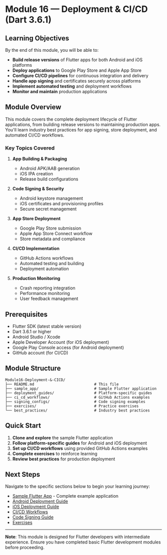# Module 16 — Deployment & CI/CD (Dart 3.6.1)

## Learning Objectives

By the end of this module, you will be able to:

- **Build release versions** of Flutter apps for both Android and iOS platforms
- **Deploy applications** to Google Play Store and Apple App Store
- **Configure CI/CD pipelines** for continuous integration and delivery
- **Handle app signing** and certificates securely across platforms
- **Implement automated testing** and deployment workflows
- **Monitor and maintain** production applications

## Module Overview

This module covers the complete deployment lifecycle of Flutter applications, from building release versions to maintaining production apps. You'll learn industry best practices for app signing, store deployment, and automated CI/CD workflows.

### Key Topics Covered

1. **App Building & Packaging**
   - Android APK/AAB generation
   - iOS IPA creation
   - Release build configurations

2. **Code Signing & Security**
   - Android keystore management
   - iOS certificates and provisioning profiles
   - Secure secret management

3. **App Store Deployment**
   - Google Play Store submission
   - Apple App Store Connect workflow
   - Store metadata and compliance

4. **CI/CD Implementation**
   - GitHub Actions workflows
   - Automated testing and building
   - Deployment automation

5. **Production Monitoring**
   - Crash reporting integration
   - Performance monitoring
   - User feedback management

## Prerequisites

- Flutter SDK (latest stable version)
- Dart 3.6.1 or higher
- Android Studio / Xcode
- Apple Developer Account (for iOS deployment)
- Google Play Console access (for Android deployment)
- GitHub account (for CI/CD)

## Module Structure

```
Module16-Deployment-&-CICD/
├── README.md                           # This file
├── sample_app/                         # Sample Flutter application
├── deployment_guides/                  # Platform-specific guides
├── ci_cd_workflows/                    # GitHub Actions examples
├── signing_configs/                    # Code signing examples
├── exercises/                          # Practice exercises
└── best_practices/                     # Industry best practices
```

## Quick Start

1. **Clone and explore** the sample Flutter application
2. **Follow platform-specific guides** for Android and iOS deployment
3. **Set up CI/CD workflows** using provided GitHub Actions examples
4. **Complete exercises** to reinforce learning
5. **Review best practices** for production deployment

## Next Steps

Navigate to the specific sections below to begin your learning journey:

- [Sample Flutter App](./sample_app/) - Complete example application
- [Android Deployment Guide](./deployment_guides/android.md)
- [iOS Deployment Guide](./deployment_guides/ios.md)
- [CI/CD Workflows](./ci_cd_workflows/)
- [Code Signing Guide](./signing_configs/)
- [Exercises](./exercises/)

---

**Note**: This module is designed for Flutter developers with intermediate experience. Ensure you have completed basic Flutter development modules before proceeding.
